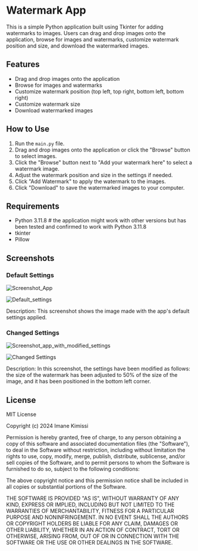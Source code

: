 # Watermark App

This is a simple Python application built using Tkinter for adding watermarks to images. Users can drag and drop images onto the application, browse for images and watermarks, customize watermark position and size, and download the watermarked images.

## Features

- Drag and drop images onto the application
- Browse for images and watermarks
- Customize watermark position (top left, top right, bottom left, bottom right)
- Customize watermark size
- Download watermarked images

## How to Use

1. Run the `main.py` file.
2. Drag and drop images onto the application or click the "Browse" button to select images.
3. Click the "Browse" button next to "Add your watermark here" to select a watermark image.
4. Adjust the watermark position and size in the settings if needed.
5. Click "Add Watermark" to apply the watermark to the images.
6. Click "Download" to save the watermarked images to your computer.

## Requirements

- Python 3.11.8 # the application might work with other versions but has been tested and confirmed to work with Python 3.11.8
- tkinter
- Pillow

## Screenshots

### Default Settings

![Screenshot_App](https://github.com/imakim03/watermark_app/assets/143851315/1915357b-37a3-4a26-a15d-bb0ed3916592)

![Default_settings](https://github.com/imakim03/watermark_app/assets/143851315/ac8113e7-5913-40db-ab9e-d7e52f05bd4e)

Description: This screenshot shows the image made with the app's default settings applied.

### Changed Settings

![Screenshot_app_with_modified_settings](https://github.com/imakim03/watermark_app/assets/143851315/bd29368b-2a37-44d6-ad8e-fda59395054e)

![Changed Settings](https://github.com/imakim03/watermark_app/assets/143851315/7b0a9fc1-5a81-47b6-b75f-3e1691533e21)

Description: In this screenshot, the settings have been modified as follows: the size of the watermark has been adjusted to 50% of the size of the image, and it has been positioned in the bottom left corner.

## License

MIT License

Copyright (c) 2024 Imane Kimissi

Permission is hereby granted, free of charge, to any person obtaining a copy
of this software and associated documentation files (the "Software"), to deal
in the Software without restriction, including without limitation the rights
to use, copy, modify, merge, publish, distribute, sublicense, and/or sell
copies of the Software, and to permit persons to whom the Software is
furnished to do so, subject to the following conditions:

The above copyright notice and this permission notice shall be included in all
copies or substantial portions of the Software.

THE SOFTWARE IS PROVIDED "AS IS", WITHOUT WARRANTY OF ANY KIND, EXPRESS OR
IMPLIED, INCLUDING BUT NOT LIMITED TO THE WARRANTIES OF MERCHANTABILITY,
FITNESS FOR A PARTICULAR PURPOSE AND NONINFRINGEMENT. IN NO EVENT SHALL THE
AUTHORS OR COPYRIGHT HOLDERS BE LIABLE FOR ANY CLAIM, DAMAGES OR OTHER
LIABILITY, WHETHER IN AN ACTION OF CONTRACT, TORT OR OTHERWISE, ARISING FROM,
OUT OF OR IN CONNECTION WITH THE SOFTWARE OR THE USE OR OTHER DEALINGS IN THE
SOFTWARE.
